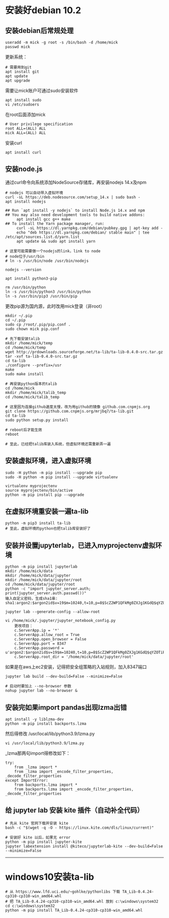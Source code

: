 # 安装好debian 10.2

## 安装debian后常规处理
```shell
useradd -m mick -g root -s /bin/bash -d /home/mick
passwd mick
```

更新系统：
```shell
# 需要用到git
apt install git
apt update
apt upgrade
```

需要让mick账户可通过sudo安装软件
```shell
apt install sudo
vi /etc/sudoers
```
在root后面添加mick
```shell
# User privilege specification
root ALL=(ALL) ALL
mick ALL=(ALL) ALL
```

安装curl
```shell
apt install curl
```

## 安装node.js

通过curl命令向系统添加NodeSource存储库，再安装nodejs 14.x及npm
```shell
# nodejs 可以自动带入虚拟环境
curl -sL https://deb.nodesource.com/setup_14.x | sudo bash -
apt install nodejs

## Run `apt install -y nodejs` to install Node.js 14.x and npm
## You may also need development tools to build native addons:
     apt install gcc g++ make
## To install the Yarn package manager, run:
     curl -sL https://dl.yarnpkg.com/debian/pubkey.gpg | apt-key add -
     echo "deb https://dl.yarnpkg.com/debian/ stable main" | tee /etc/apt/sources.list.d/yarn.list
     apt update && sudo apt install yarn

# 这里可能需要做一个nodejs的link，link to node
# node位于/usr/bin
# ln -s /usr/bin/node /usr/bin/nodejs

nodejs --version

apt install python3-pip

rm /usr/bin/python
ln -s /usr/bin/python3 /usr/bin/python
ln -s /usr/bin/pip3 /usr/bin/pip
```

更改pip源为国内源，此时改用mick登录（非root）
```shell
mkdir ~/.pip
cd ~/.pip
sudo cp /root/.pip/pip.conf .
sudo chown mick pip.conf

# 先下载安装talib
mkdir /home/mick/temp
cd /home/mick/temp
wget http://prdownloads.sourceforge.net/ta-lib/ta-lib-0.4.0-src.tar.gz
tar -xvf ta-lib-0.4.0-src.tar.gz
cd ta-lib
./configure --prefix=/usr
make
sudo make install

# 再安装python版本的talib
cd /home/mick
mkdir /home/mick/talib_temp
cd /home/mick/talib_temp

# 这里因为连接github速度太慢，改为用github的镜像 github.com.cnpmjs.org
git clone https://github.com.cnpmjs.org/mrjbq7/ta-lib.git
cd ta-lib
sudo python setup.py install

# reboot后才能生效
reboot

# 至此，已经把talib库装入系统，但虚拟环境还需重新弄一遍
```


## 安装虚拟环境，进入虚拟环境
```shell
sudo -H python -m pip install --upgrade pip
sudo -H python -m pip install --upgrade virtualenv

virtualenv myprojectenv
source myprojectenv/bin/active
python -m pip install pip --upgrade
```

## 在虚拟环境重安装一遍ta-lib
```shell
python -m pip3 install ta-lib
# 至此，虚拟环境的python也把talib库安装好了
```

## 安装并设置jupyterlab，已进入myprojectenv虚拟环境
```shell
python -m pip install jupyterlab
mkdir /home/mick/data
mkdir /home/mick/data/jupyter
mkdir /home/mick/data/jupyter/root
cd /home/mick/data/jupyter/root
python -c "import jupyter_server.auth; print(jupyter_server.auth.passwd())"
输入自定义密码，生成sha1串: sha1:argon2:$argon2id$v=19$m=10240,t=10,p=8$ScZ2WP1QFkMg0ZXJg1KGdQ$qYZOTiPZjNmg7MTG5BcZ4ezMT1dMRz5unQZ2LyD1P18sQ$ndUaXKJm3Jpuy5Orv/S1hsR9C4LX/Lm+ZZ83wgh493Q

jupyter lab --generate-config --allow-root

vi /home/mick/.jupyter/jupyter_notebook_config.py
	更改项目：
	c.ServerApp.ip = '*'
	c.ServerApp.allow_root = True
	c.ServerApp.open_browser = False
	c.ServerApp.port = 8347
	c.ServerApp.password = u'argon2:$argon2id$v=19$m=10240,t=10,p=8$ScZ2WP1QFkMg0ZXJg1KGdQ$qYZOTiPZjNmg7MTG5BcZ4ezMT1dMRz5unQZ2LyD1P18'
	c.ServerApp.root_dir = '/home/mick/data/jupyter/root'
```

如果是在aws上ec2安装，记得把安全组策略的入站规则，加入8347端口

```shell
jupyter lab build --dev-build=False --minimize=False

# 启动时要加上 --no-browser 参数
nohup jupyter lab --no-browser &
```



## 安装完如果import pandas出现lzma出错
```shell
apt install -y liblzma-dev
python -m pip install backports.lzma
```
然后得修改 /usr/local/lib/python3.9/lzma.py
```shell
vi /usr/local/lib/python3.9/lzma.py
```
_lzma那两句import得修改如下：
```shell
try:
    from _lzma import *
    from _lzma import _encode_filter_properties, _decode_filter_properties
except ImportError:
    from backports.lzma import *
    from backports.lzma import _encode_filter_properties, _decode_filter_properties
```

## 给 jupyter lab 安装 kite 插件（自动补全代码）
```shell
# 先从 kite 官网下载并安装 kite
bash -c "$(wget -q -O - https://linux.kite.com/dls/linux/current)"

# 安装好 kite 以后，如果无 error
python -m pip install jupyter-kite
jupyter labextension install @kiteco/jupyterlab-kite --dev-build=False --minimize=False
```

---
# windows10安装ta-lib
```shell
# 从 https://www.lfd.uci.edu/~gohlke/pythonlibs 下载 TA_Lib-0.4.24-cp310-cp310-win_amd64.whl
# 把 TA_Lib-0.4.24-cp310-cp310-win_amd64.whl 放到 c:\windows\system32
cd c:\windows\system32
python -m pip install TA_Lib-0.4.24-cp310-cp310-win_amd64.whl
```
